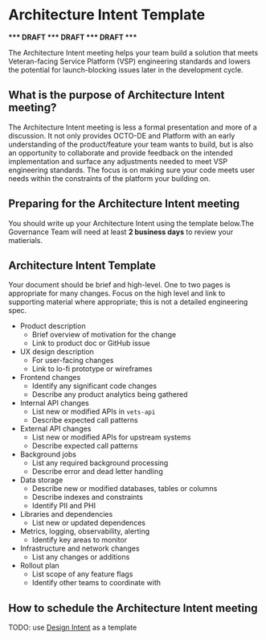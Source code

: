 # Architecture Intent Template

__*** DRAFT *** DRAFT *** DRAFT ***__

The Architecture Intent meeting helps your team build a solution that meets Veteran-facing Service Platform (VSP) engineering standards and lowers the potential for launch-blocking issues later in the development cycle.

## What is the purpose of Architecture Intent meeting?

The Architecture Intent meeting is less a formal presentation and more of a discussion.  It not only provides OCTO-DE and Platform with an early understanding of the product/feature your team wants to build, but is also an opportunity to collaborate and provide feedback on the intended implementation and surface any adjustments needed to meet VSP engineering standards. The focus is on making sure your code meets user needs within the constraints of the platform your building on.

## Preparing for the Architecture Intent meeting

You should write up your Architecture Intent using the template below.The Governance Team will need at least **2 business days** to review your matierials.

## Architecture Intent Template

Your document should be brief and high-level.  One to two pages is appropriate for many changes.  Focus on the high level and link to supporting material where appropriate; this is not a detailed engineering spec.

- Product description
    + Brief overview of motivation for the change
    + Link to product doc or GitHub issue
- UX design description
    + For user-facing changes
    + Link to lo-fi prototype or wireframes
- Frontend changes
    + Identify any significant code changes
    + Describe any product analytics being gathered
- Internal API changes
    + List new or modified APIs in `vets-api`
    + Describe expected call patterns
- External API changes
    + List new or modified APIs for upstream systems
    + Describe expected call patterns
- Background jobs
    + List any required background processing
    + Describe error and dead letter handling
- Data storage
    + Describe new or modified databases, tables or columns
    + Describe indexes and constraints
    + Identify PII and PHI
- Libraries and dependencies
    + List new or updated dependences
- Metrics, logging, observability, alerting
    + Identify key areas to monitor
- Infrastructure and network changes
    + List any changes or additions
- Rollout plan
    + List scope of any feature flags
    + Identify other teams to coordinate with


## How to schedule the Architecture Intent meeting

TODO: use [Design Intent][1] as a template

[1]: https://depo-platform-documentation.scrollhelp.site/collaboration-cycle/design-intent
